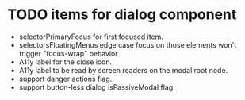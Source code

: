 # TODO items for dialog component

- selectorPrimaryFocus for first focused item.
- selectorsFloatingMenus edge case focus on those elements won't trigger "focus-wrap" behavior
- A11y label for the close icon.
- A11y label to be read by screen readers on the modal root node.
- support danger actions flag.
- support button-less dialog isPassiveModal flag.
